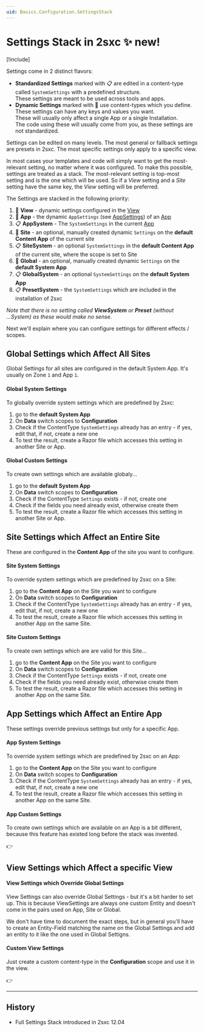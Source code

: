 ```yaml
---
uid: Basics.Configuration.SettingsStack
---
```


# Settings Stack in 2sxc ✨ new!

[!include[](~/basics/stack/_shared-float-summary.md)]
<style>.context-box-summary .data-configuration { visibility: visible; }</style>

Settings come in 2 distinct flavors:

* **Standardized Settings** marked with 📋 are edited in a content-type called `SystemSettings` with a predefined structure.  
  These settings are meant to be used across tools and apps.
* **Dynamic Settings** marked with 💪 use content-types which you define.  
  These settings can have any keys and values you want.  
  These will usually only affect a single App or a single Installation.  
  The code using these will usually come from you, as these settings are not standardized. 

Settings can be edited on many levels. The most general or fallback settings are presets in 2sxc. The most specific settings only apply to a specific view. 

In most cases your templates and code will simply want to get the most-relevant setting, no matter where it was configured. 
To make this possible, settings are treated as a stack. 
The most-relevant setting is top-most setting and is the one which will be used. 
So if a _View_ setting and a _Site_ setting have the same key, the _View_ setting will be preferred. 


The Settings are stacked in the following priority:

1. 💪 **View** - dynamic settings configured in the [View](xref:Basics.App.Views.Index) 
1. 💪 **App** - the dynamic `AppSettings` (see [AppSettings](xref:Basics.App.Settings)) of an [App](xref:Basics.App.Index) 
1. 📋 **AppSystem** - The `SystemSettings` in the current [App](xref:Basics.App.Index) 
1. 💪 **Site** - an optional, manually created dynamic `Settings` on the **default Content App** of the current site
1. 📋 **SiteSystem** - an optional `SystemSettings` in the **default Content App** of the current site, where the scope is set to Site
1. 💪 **Global** - an optional, manually created dynamic `Settings` on the **default System App**
1. 📋 **GlobalSystem** - an optional `SystemSettings` on the **default System App**
1. 📋 **PresetSystem** - the `SystemSettings` which are included in the installation of 2sxc

_Note that there is no setting called **ViewSystem** or **Preset** (without ...System) as these would make no sense._


Next we'll explain where you can configure settings for different effects / scopes.

## Global Settings which Affect All Sites

Global Settings for all sites are configured in the default System App. It's usually on Zone `1` and App `1`.

#### Global System Settings

To globally override system settings which are predefined by 2sxc:

1. go to the **default System App** 
1. On **Data** switch scopes to **Configuration**
1. Check if the ContentType `SystemSettings` already has an entry - if yes, edit that, if not, create a new one
1. To test the result, create a Razor file which accesses this setting in another Site or App. 

#### Global Custom Settings

To create own settings which are available globaly...

1. go to the **default System App** 
1. On **Data** switch scopes to **Configuration**
1. Check if the ContentType `Settings` exists - if not, create one
1. Check if the fields you need already exist, otherwise create them
1. To test the result, create a Razor file which accesses this setting in another Site or App. 

## Site Settings which Affect an Entire Site

These are configured in the **Content App** of the site you want to configure. 

#### Site System Settings

To override system settings which are predefined by 2sxc on a Site:

1. go to the **Content App** on the Site you want to configure
1. On **Data** switch scopes to **Configuration**
1. Check if the ContentType `SystemSettings` already has an entry - if yes, edit that, if not, create a new one
1. To test the result, create a Razor file which accesses this setting in another App on the same Site. 


#### Site Custom Settings

To create own settings which are are valid for this Site...

1. go to the **Content App** on the Site you want to configure
1. On **Data** switch scopes to **Configuration**
1. Check if the ContentType `Settings` exists - if not, create one
1. Check if the fields you need already exist, otherwise create them
1. To test the result, create a Razor file which accesses this setting in another App on the same Site. 


## App Settings which Affect an Entire App

These settings override previous settings but only for a specific App. 

#### App System Settings

To override system settings which are predefined by 2sxc on an App:

1. go to the **Content App** on the Site you want to configure
1. On **Data** switch scopes to **Configuration**
1. Check if the ContentType `SystemSettings` already has an entry - if yes, edit that, if not, create a new one
1. To test the result, create a Razor file which accesses this setting in another App on the same Site. 


#### App Custom Settings

To create own settings which are available on an App is a bit different, because this feature has existed long before the stack was invented. 

👉 [](xref:Basics.App.Settings)

## View Settings which Affect a specific View

#### View Settings which Override Global Settings

View Settings can also override Global Settings - but it's a bit harder to set up. This is because ViewSettings are always one custom Entity and doesn't come in the pairs used on App, Site or Global. 

We don't have time to document the exact steps, but in general you'll have to create an Entity-Field matching the name on the Global Settings and add an entity to it like the one used in Global Settigns. 

#### Custom View Settings

Just create a custom content-type in the **Configuration** scope and use it in the view. 

👉 [](xref:Basics.App.Views.Settings)

---

## History

* Full Settings Stack introduced in 2sxc 12.04